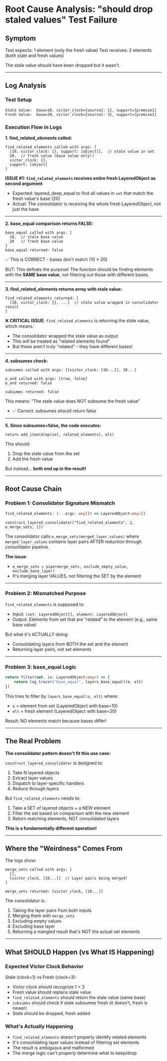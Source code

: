 # Root Cause Analysis: "should drop staled values" Test Failure

## Symptom
Test expects: 1 element (only the fresh value)
Test receives: 2 elements (both stale and fresh values)

The stale value should have been dropped but it wasn't.

---

## Log Analysis

### Test Setup
```
Stale Value:  base=10, victor_clock={source1: 1}, support=[premise1]
Fresh Value:  base=20, victor_clock={source1: 3}, support=[premise1]
```

### Execution Flow in Logs

**1. find_related_elements called:**
```
find_related_elements called with args: [
  [10, victor_clock: {}, support: [object]],  // stale value in set
  20,  // fresh value (base value only!)
  victor_clock: {}, 
  support: [object]
]
```

**ISSUE #1: `find_related_elements` receives entire fresh LayeredObject as second argument**
- Expected: layered_deep_equal to find all values in `set` that match the fresh value's base (20)
- Actual: The consolidator is receiving the whole fresh LayeredObject, not just the base

---

**2. base_equal comparison returns FALSE:**
```
base_equal called with args: [
  10,  // stale base value
  20   // fresh base value
]
base_equal returned: false
```

✅ This is CORRECT - bases don't match (10 ≠ 20)

BUT: This defeats the purpose! The function should be finding elements with the **SAME base value**, not filtering out those with different bases.

---

**3. find_related_elements returns array with stale value:**
```
find_related_elements returned: [
  [10, victor_clock: {}, ...]  // stale value wrapped in consolidator result
]
```

❌ **CRITICAL ISSUE**: `find_related_elements` is returning the stale value, which means:
- The consolidator wrapped the stale value as output
- This will be treated as "related elements found"
- But these aren't truly "related" - they have different bases!

---

**4. subsumes check:**
```
subsumes called with args: [[victor_clock: [10...]], 20...]

e_and called with args: [true, false]
e_and returned: false

subsumes returned: false
```

This means: "The stale value does NOT subsume the fresh value"
- ✅ Correct: subsumes should return false

---

**5. Since subsumes=false, the code executes:**
```
return add_item(drop(set, related_elements), elt)
```

This should:
1. Drop the stale value from the set
2. Add the fresh value

But instead... **both end up in the result!**

---

## Root Cause Chain

### Problem 1: Consolidator Signature Mismatch
```typescript
find_related_elements: (...args: any[]) => LayeredObject<any>[]
```

`construct_layered_consolidator("find_related_elements", 2, e_merge_sets, [])`

The consolidator calls `e_merge_sets(merged_layer_values)` where `merged_layer_values` contains layer pairs AFTER reduction through consolidator pipeline.

**The issue**: 
- `e_merge_sets = pipe(merge_sets, exclude_empty_value, exclude_base_layer)`
- It's merging layer VALUES, not filtering the SET by the element

---

### Problem 2: Mismatched Purpose
`find_related_elements` is supposed to:
- Input: `(set: LayeredObject[], element: LayeredObject)` 
- Output: Elements from set that are "related" to the element (e.g., same base value)

But what it's ACTUALLY doing:
- Consolidating layers from BOTH the set and the element
- Returning layer pairs, not set elements

---

### Problem 3: base_equal Logic
```typescript
return filter(set, (a: LayeredObject<any>) => {
    return log_tracer("base_equal", layers_base_equal)(a, elt)
})
```

This tries to filter by `layers_base_equal(a, elt)` where:
- `a` = element from set (LayeredObject with base=10)
- `elt` = fresh element (LayeredObject with base=20)

Result: NO elements match because bases differ!

---

## The Real Problem

**The consolidator pattern doesn't fit this use case:**

`construct_layered_consolidator` is designed to:
1. Take N layered objects
2. Extract layer values
3. Dispatch to layer-specific handlers
4. Reduce through layers

But `find_related_elements` needs to:
1. Take a SET of layered objects + a NEW element
2. Filter the set based on comparison with the new element
3. Return matching elements, NOT consolidated layers

**This is a fundamentally different operation!**

---

## Where the "Weirdness" Comes From

The logs show:
```
merge_sets called with args: [
  [], 
  [victor_clock, [10...]]  // Layer pairs being merged!
]

merge_sets returned: [victor_clock, [10...]]
```

The consolidator is:
1. Taking the layer pairs from both inputs
2. Merging them with `merge_sets` 
3. Excluding empty values
4. Excluding base layer
5. Returning a mangled result that's NOT the actual set elements

---

## What SHOULD Happen (vs What IS Happening)

### Expected Victor Clock Behavior
Stale (clock=1) vs Fresh (clock=3):
- Victor clock should recognize 1 < 3
- Fresh value should replace stale value
- `find_related_elements` should return the stale value (same base)
- `subsumes` should check if stale subsumes fresh (it doesn't, fresh is newer)
- Stale should be dropped, fresh added

### What's Actually Happening
- `find_related_elements` doesn't properly identify related elements
- It's consolidating layer values instead of filtering set elements
- The result is ambiguous and malformed
- The merge logic can't properly determine what to keep/drop

